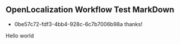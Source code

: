 ## OpenLocalization Workflow Test MarkDown
* 0be57c72-fdf3-4bb4-928c-6c7b7006b98a 
thanks!

Hello world